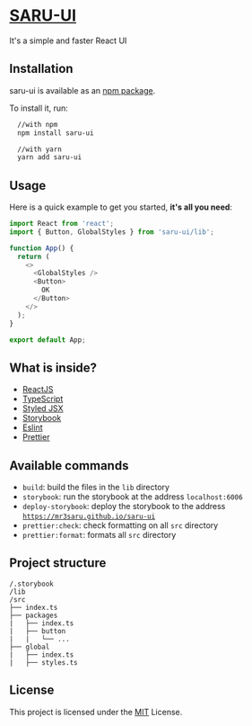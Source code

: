 # [SARU-UI](https://mr3saru.github.io/saru-ui)

It's a simple and faster React UI

## Installation

saru-ui is available as an [npm package](https://www.npmjs.com/package/saru-ui).

To install it, run:

```bash
  //with npm
  npm install saru-ui

  //with yarn
  yarn add saru-ui
```

## Usage

Here is a quick example to get you started, **it's all you need**:

```js
import React from 'react';
import { Button, GlobalStyles } from 'saru-ui/lib';

function App() {
  return (
    <>
      <GlobalStyles />
      <Button>
        OK
      </Button>
    </>
  );
}

export default App;
```
## What is inside?

- [ReactJS](https://reactjs.org/)
- [TypeScript](https://www.typescriptlang.org/)
- [Styled JSX](https://github.com/vercel/styled-jsx)
- [Storybook](https://storybook.js.org/)
- [Eslint](https://eslint.org/)
- [Prettier](https://prettier.io/)

## Available commands

- `build`: build the files in the `lib` directory
- `storybook`: run the storybook at the address `localhost:6006`
- `deploy-storybook`: deploy the storybook to the address [`https://mr3saru.github.io/saru-ui`](https://mr3saru.github.io/saru-ui)
- `prettier:check`: check formatting on all `src` directory
- `prettier:format`: formats all `src` directory

## Project structure

```
/.storybook
/lib
/src
├── index.ts
├── packages
|   ├── index.ts
|   ├── button
|   |   └── ...
├── global
|   ├── index.ts
|   ├── styles.ts
```

## License

This project is licensed under the [MIT](./LICENSE) License.
